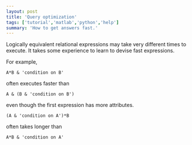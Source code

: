 ```yaml
---
layout: post
title: 'Query optimization'
tags: ['tutorial','matlab','python','help']
summary: 'How to get answers fast.'
---
```


Logically equivalent relational expressions may take very different times to execute. It takes some experience to learn to devise fast expressions.

For example,

```
A*B & 'condition on B'
```

often executes faster than 

```
A & (B & 'condition on B')
```

even though the first expression has more attributes. 


```
(A & 'condition on A')*B
```

often takes longer than 

```
A*B & 'condition on A'
```